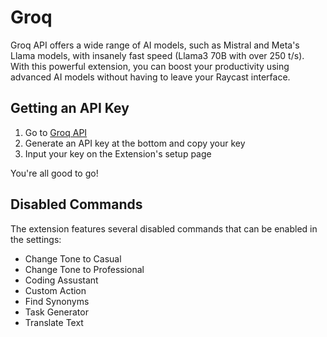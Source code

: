 # Groq

Groq API offers a wide range of AI models, such as Mistral and Meta's Llama models, with insanely fast speed (Llama3 70B with over 250 t/s).
With this powerful extension, you can boost your productivity using advanced AI models without having to leave your Raycast interface.

## Getting an API Key

1. Go to [Groq API](https://console.groq.com/keys)
2. Generate an API key at the bottom and copy your key
3. Input your key on the Extension's setup page

You're all good to go!

## Disabled Commands

The extension features several disabled commands that can be enabled in the settings:

- Change Tone to Casual
- Change Tone to Professional
- Coding Assustant
- Custom Action
- Find Synonyms
- Task Generator
- Translate Text
